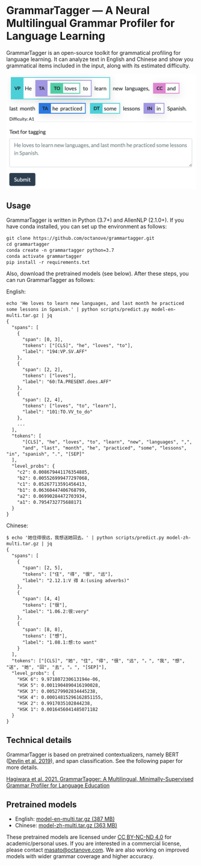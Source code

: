 # GrammarTagger — A Neural Multilingual Grammar Profiler for Language Learning

GrammarTagger is an open-source toolkit for grammatical profiling for language learning. It can analyze text in English and Chinese and show you grammatical items included in the input, along with its estimated difficulty.

![](fig_screenshot.png)

## Usage

GrammarTagger is written in Python (3.7+) and AllenNLP (2.1.0+). If you have conda installed, you can set up the environment as follows:

```
git clone https://github.com/octanove/grammartagger.git
cd grammartagger
conda create -n grammartagger python=3.7
conda activate grammartagger
pip install -r requirements.txt
```

Also, download the pretrained models (see below). After these steps, you can run GrammarTagger as follows:

English:
```
echo 'He loves to learn new languages, and last month he practiced some lessons in Spanish.' | python scripts/predict.py model-en-multi.tar.gz | jq
{
  "spans": [
    {
      "span": [0, 3],
      "tokens": ["[CLS]", "he", "loves", "to"],
      "label": "194:VP.SV.AFF"
    },
    {
      "span": [2, 2],
      "tokens": ["loves"],
      "label": "60:TA.PRESENT.does.AFF"
    },
    {
      "span": [2, 4],
      "tokens": ["loves", "to", "learn"],
      "label": "101:TO.VV_to_do"
    },
    ...
  ],
  "tokens": [
      "[CLS]", "he", "loves", "to", "learn", "new", "languages", ",",
      "and", "last", "month", "he", "practiced", "some", "lessons", "in", "spanish", ".", "[SEP]"
  ],
  "level_probs": {
    "c2": 0.008679441176354885,
    "b2": 0.005526999477297068,
    "c1": 0.05267713591456413,
    "b1": 0.06360447406768799,
    "a2": 0.06990284472703934,
    "a1": 0.7954732775688171
  }
}
```

Chinese:
```
$ echo '她住得很远，我想送她回去。' | python scripts/predict.py model-zh-multi.tar.gz | jq
{
  "spans": [
    {
      "span": [2, 5],
      "tokens": ["住", "得", "很", "远"],
      "label": "2.12.1:V 得 A:(using adverbs)"
    },
    {
      "span": [4, 4]
      "tokens": ["很"],
      "label": "1.06.2:很:very"
    },
    {
      "span": [8, 8],
      "tokens": ["想"],
      "label": "1.08.1:想:to want"
    }
  ],
  "tokens": ["[CLS]", "她", "住", "得", "很", "远", "，", "我", "想", "送", "她", "回", "去", "。", "[SEP]"],
  "level_probs": {
    "HSK 6": 9.971807230613194e-06,
    "HSK 5": 0.0011904890416190028,
    "HSK 3": 0.005279902834445238,
    "HSK 4": 0.00014815296162851155,
    "HSK 2": 0.9917035102844238,
    "HSK 1": 0.0016456041485071182
  }
}
```

## Technical details

GrammarTagger is based on pretrained contextualizers, namely BERT ([Devlin et al. 2019](https://arxiv.org/abs/1810.04805)), and span classification. See the following paper for more details.

[Hagiwara et al. 2021. GrammarTagger: A Multilingual, Minimally-Supervised Grammar Profiler for Language Education](https://arxiv.org/abs/2104.03190)

## Pretrained models

* English: [model-en-multi.tar.gz (387 MB)](https://grammartagger.s3.amazonaws.com/model-en-multi/model-en-multi.tar.gz)
* Chinese: [model-zh-multi.tar.gz (363 MB)](https://grammartagger.s3.amazonaws.com/model-zh-multi/model-zh-multi.tar.gz)

These pretrained models are licensed under [CC BY-NC-ND 4.0](https://creativecommons.org/licenses/by-nc-nd/4.0/) for academic/personal uses. If you are interested in a commercial license, please contact [masato@octanove.com](mailto:masato@octanove.com). We are also working on improved models with wider grammar coverage and higher accuracy.
